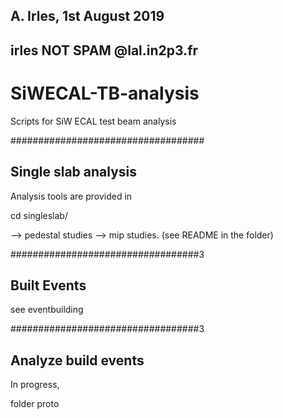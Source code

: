 ## A. Irles, 1st August 2019
## irles NOT SPAM @lal.in2p3.fr
# SiWECAL-TB-analysis
Scripts for SiW ECAL test beam analysis

###################################
## Single slab analysis
Analysis tools are provided in

cd singleslab/

--> pedestal studies
--> mip studies.
(see README in the folder)


##################################3
## Built Events

see eventbuilding

##################################3
## Analyze build events
In progress,

folder proto